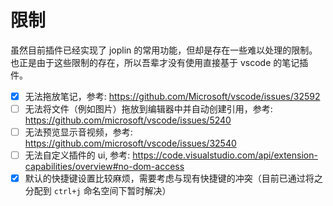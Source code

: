 # 限制

虽然目前插件已经实现了 joplin 的常用功能，但却是存在一些难以处理的限制。也正是由于这些限制的存在，所以吾辈才没有使用直接基于 vscode 的笔记插件。

- [x] 无法拖放笔记，参考: <https://github.com/Microsoft/vscode/issues/32592>
- [ ] 无法将文件（例如图片）拖放到编辑器中并自动创建引用，参考: <https://github.com/microsoft/vscode/issues/5240>
- [ ] 无法预览显示音视频，参考: <https://github.com/microsoft/vscode/issues/32540>
- [ ] 无法自定义插件的 ui, 参考: <https://code.visualstudio.com/api/extension-capabilities/overview#no-dom-access>
- [x] 默认的快捷键设置比较麻烦，需要考虑与现有快捷键的冲突（目前已通过将之分配到 `ctrl+j` 命名空间下暂时解决）
